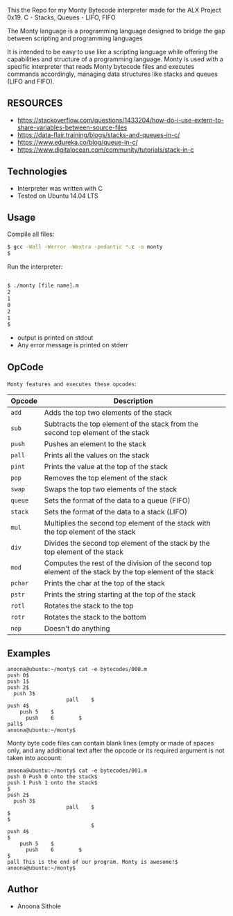 This the Repo for my Monty Bytecode interpreter made for the ALX Project 0x19. C - Stacks, Queues - LIFO, FIFO

The Monty language is a programming language designed to bridge the gap between scripting and programming languages


It is intended to be easy to use like a scripting language while offering the capabilities and structure of a programming language. Monty is used with a specific interpreter that reads Monty bytecode files and executes commands accordingly, managing data structures like stacks and queues (LIFO and FIFO).

##                                                               RESOURCES
* https://stackoverflow.com/questions/1433204/how-do-i-use-extern-to-share-variables-between-source-files
* https://data-flair.training/blogs/stacks-and-queues-in-c/
* https://www.edureka.co/blog/queue-in-c/
* https://www.digitalocean.com/community/tutorials/stack-in-c

## Technologies
* Interpreter was written with C 
* Tested on Ubuntu 14.04 LTS

## Usage
 Compile all files:

```bash
$ gcc -Wall -Werror -Wextra -pedantic *.c -o monty
$
```

















 
 


 Run the interpreter:

```bash

$ ./monty [file name].m
2
1
0
2
1
$
```
* output is printed on stdout
* Any error message is printed on stderr



## OpCode
`Monty features and executes these opcodes`:

| Opcode | Description |
| -------- | ----------- |
| `add` | Adds the top two elements of the stack |
| `sub` | Subtracts the top element of the stack from the second top element of the stack | 
| `push` | Pushes an element to the stack |
| `pall` | Prints all the values on the stack |
| `pint` | Prints the value at the top of the stack |
| `pop` | Removes the top element of the stack |
| `swap` | Swaps the top two elements of the stack |
| `queue` | Sets the format of the data to a queue (FIFO) |
| `stack` | Sets the format of the data to a stack (LIFO) |
| `mul` | Multiplies the second top element of the stack with the top element of the stack |
| `div` | Divides the second top element of the stack by the top element of the stack |
| `mod` | Computes the rest of the division of the second top element of the stack by the top element of the stack |
| `pchar` | Prints the char at the top of the stack |
| `pstr` | Prints the string starting at the top of the stack |
| `rotl` | Rotates the stack to the top |
| `rotr` | Rotates the stack to the bottom |
| `nop` | Doesn't do anything |

## Examples
```
anoona@ubuntu:~/monty$ cat -e bytecodes/000.m
push 0$
push 1$
push 2$
  push 3$
                   pall    $
push 4$
    push 5    $
      push    6        $
pall$
anoona@ubuntu:~/monty$
```
Monty byte code files can contain blank lines (empty or made of spaces only, and any additional text after the opcode or its required argument is not taken into account:
```
anoona@ubuntu:~/monty$ cat -e bytecodes/001.m
push 0 Push 0 onto the stack$
push 1 Push 1 onto the stack$
$
push 2$
  push 3$
                   pall    $
$
$
                           $
push 4$
$
    push 5    $
      push    6        $
$
pall This is the end of our program. Monty is awesome!$
anoona@ubuntu:~/monty$
```

## Author
* Anoona Sithole
